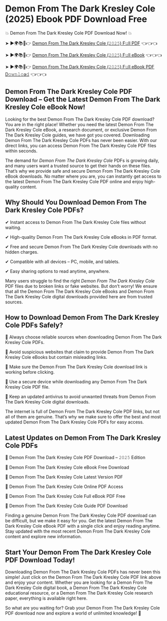 # Demon From The Dark Kresley Cole (2025) Ebook PDF Download Free

💥 Demon From The Dark Kresley Cole PDF Download Now! 💥

➤ ►🌍📚📱👉 [Demon From The Dark Kresley Cole (𝟸𝟶𝟸𝟻) F𝚞ll PDF](https://getpdf.xyz/demon-from-the-dark-kresley-cole) 👈👈👈


➤ ►🌍📚📱👉 [Demon From The Dark Kresley Cole (𝟸𝟶𝟸𝟻) F𝚞ll eBook](https://getpdf.xyz/demon-from-the-dark-kresley-cole) 👈👈👈


➤ ►🌍📚📱👉 [Demon From The Dark Kresley Cole (𝟸𝟶𝟸𝟻) F𝚞ll eBook PDF D𝚘𝚠𝚗𝚕𝚘a𝚍](https://getpdf.xyz/demon-from-the-dark-kresley-cole) 👈👈👈


## Demon From The Dark Kresley Cole PDF Download – Get the Latest Demon From The Dark Kresley Cole eBook Now!

Looking for the best Demon From The Dark Kresley Cole PDF download? You are in the right place! Whether you need the latest Demon From The Dark Kresley Cole eBook, a research document, or exclusive Demon From The Dark Kresley Cole guides, we have got you covered. Downloading Demon From The Dark Kresley Cole PDFs has never been easier. With our direct links, you can access Demon From The Dark Kresley Cole PDF files within seconds.

The demand for *Demon From The Dark Kresley Cole* PDFs is growing daily, and many users want a trusted source to get their hands on these files. That’s why we provide safe and secure Demon From The Dark Kresley Cole eBook downloads. No matter where you are, you can instantly get access to the latest Demon From The Dark Kresley Cole PDF online and enjoy high-quality content.

## Why Should You Download Demon From The Dark Kresley Cole PDFs?

✔ Instant access to Demon From The Dark Kresley Cole files without waiting.

✔ High-quality Demon From The Dark Kresley Cole eBooks in PDF format.

✔ Free and secure Demon From The Dark Kresley Cole downloads with no hidden charges.

✔ Compatible with all devices – PC, mobile, and tablets.

✔ Easy sharing options to read anytime, anywhere.

Many users struggle to find the right *Demon From The Dark Kresley Cole* PDF files due to broken links or fake websites. But don’t worry! We ensure that all the Demon From The Dark Kresley Cole eBooks and Demon From The Dark Kresley Cole digital downloads provided here are from trusted sources.

## How to Download Demon From The Dark Kresley Cole PDFs Safely?

📌 Always choose reliable sources when downloading Demon From The Dark Kresley Cole PDFs.

📌 Avoid suspicious websites that claim to provide Demon From The Dark Kresley Cole eBooks but contain misleading links.

📌 Make sure the Demon From The Dark Kresley Cole download link is working before clicking.

📌 Use a secure device while downloading any Demon From The Dark Kresley Cole PDF file.

📌 Keep an updated antivirus to avoid unwanted threats from Demon From The Dark Kresley Cole digital downloads.

The internet is full of Demon From The Dark Kresley Cole PDF links, but not all of them are genuine. That’s why we make sure to offer the best and most updated Demon From The Dark Kresley Cole PDFs for easy access.

## Latest Updates on Demon From The Dark Kresley Cole PDFs

🔹 Demon From The Dark Kresley Cole PDF Download – 𝟸𝟶𝟸𝟻 Edition

🔹 Demon From The Dark Kresley Cole eBook Free Download

🔹 Demon From The Dark Kresley Cole Latest Version PDF

🔹 Demon From The Dark Kresley Cole Online PDF Access

🔹 Demon From The Dark Kresley Cole Full eBook PDF Free

🔹 Demon From The Dark Kresley Cole Guide PDF Download

Finding a genuine Demon From The Dark Kresley Cole PDF download can be difficult, but we make it easy for you. Get the latest Demon From The Dark Kresley Cole eBook PDF with a single click and enjoy reading anytime. Stay updated with the most recent Demon From The Dark Kresley Cole content and explore new information.

## Start Your Demon From The Dark Kresley Cole PDF Download Today!

Downloading Demon From The Dark Kresley Cole PDFs has never been this simple! Just click on the Demon From The Dark Kresley Cole PDF link above and enjoy your content. Whether you are looking for a Demon From The Dark Kresley Cole digital book, a Demon From The Dark Kresley Cole educational resource, or a Demon From The Dark Kresley Cole research paper, everything is available right here.

So what are you waiting for? Grab your Demon From The Dark Kresley Cole PDF download now and explore a world of unlimited knowledge! 🚀